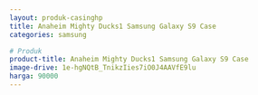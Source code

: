 ```yaml
---
layout: produk-casinghp
title: Anaheim Mighty Ducks1 Samsung Galaxy S9 Case
categories: samsung

# Produk
product-title: Anaheim Mighty Ducks1 Samsung Galaxy S9 Case
image-drive: 1e-hgNQtB_TnikzIies7iO0J4AAVfE9lu
harga: 90000
---
```

